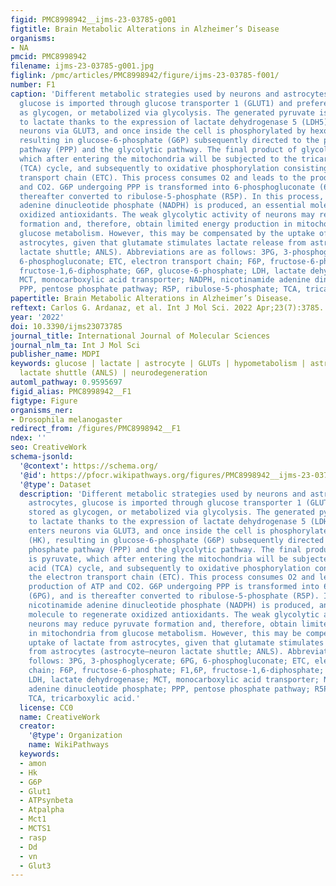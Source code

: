 ```yaml
---
figid: PMC8998942__ijms-23-03785-g001
figtitle: Brain Metabolic Alterations in Alzheimer’s Disease
organisms:
- NA
pmcid: PMC8998942
filename: ijms-23-03785-g001.jpg
figlink: /pmc/articles/PMC8998942/figure/ijms-23-03785-f001/
number: F1
caption: 'Different metabolic strategies used by neurons and astrocytes. In astrocytes,
  glucose is imported through glucose transporter 1 (GLUT1) and preferentially stored
  as glycogen, or metabolized via glycolysis. The generated pyruvate is converted
  to lactate thanks to the expression of lactate dehydrogenase 5 (LDH5). Glucose enters
  neurons via GLUT3, and once inside the cell is phosphorylated by hexokinase (HK),
  resulting in glucose-6-phosphate (G6P) subsequently directed to the pentose phosphate
  pathway (PPP) and the glycolytic pathway. The final product of glycolysis is pyruvate,
  which after entering the mitochondria will be subjected to the tricarboxylic acid
  (TCA) cycle, and subsequently to oxidative phosphorylation consisting of the electron
  transport chain (ETC). This process consumes O2 and leads to the production of ATP
  and CO2. G6P undergoing PPP is transformed into 6-phosphogluconate (6PG), and is
  thereafter converted to ribulose-5-phosphate (R5P). In this process, nicotinamide
  adenine dinucleotide phosphate (NADPH) is produced, an essential molecule to regenerate
  oxidized antioxidants. The weak glycolytic activity of neurons may reduce pyruvate
  formation and, therefore, obtain limited energy production in mitochondria from
  glucose metabolism. However, this may be compensated by the uptake of lactate from
  astrocytes, given that glutamate stimulates lactate release from astrocytes (astrocyte–neuron
  lactate shuttle; ANLS). Abbreviations are as follows: 3PG, 3-phosphoglycerate; 6PG,
  6-phosphogluconate; ETC, electron transport chain; F6P, fructose-6-phosphate; F1,6P,
  fructose-1,6-diphosphate; G6P, glucose-6-phosphate; LDH, lactate dehydrogenase;
  MCT, monocarboxylic acid transporter; NADPH, nicotinamide adenine dinucleotide phosphate;
  PPP, pentose phosphate pathway; R5P, ribulose-5-phosphate; TCA, tricarboxylic acid.'
papertitle: Brain Metabolic Alterations in Alzheimer’s Disease.
reftext: Carlos G. Ardanaz, et al. Int J Mol Sci. 2022 Apr;23(7):3785.
year: '2022'
doi: 10.3390/ijms23073785
journal_title: International Journal of Molecular Sciences
journal_nlm_ta: Int J Mol Sci
publisher_name: MDPI
keywords: glucose | lactate | astrocyte | GLUTs | hypometabolism | astrocyte–neuron
  lactate shuttle (ANLS) | neurodegeneration
automl_pathway: 0.9595697
figid_alias: PMC8998942__F1
figtype: Figure
organisms_ner:
- Drosophila melanogaster
redirect_from: /figures/PMC8998942__F1
ndex: ''
seo: CreativeWork
schema-jsonld:
  '@context': https://schema.org/
  '@id': https://pfocr.wikipathways.org/figures/PMC8998942__ijms-23-03785-g001.html
  '@type': Dataset
  description: 'Different metabolic strategies used by neurons and astrocytes. In
    astrocytes, glucose is imported through glucose transporter 1 (GLUT1) and preferentially
    stored as glycogen, or metabolized via glycolysis. The generated pyruvate is converted
    to lactate thanks to the expression of lactate dehydrogenase 5 (LDH5). Glucose
    enters neurons via GLUT3, and once inside the cell is phosphorylated by hexokinase
    (HK), resulting in glucose-6-phosphate (G6P) subsequently directed to the pentose
    phosphate pathway (PPP) and the glycolytic pathway. The final product of glycolysis
    is pyruvate, which after entering the mitochondria will be subjected to the tricarboxylic
    acid (TCA) cycle, and subsequently to oxidative phosphorylation consisting of
    the electron transport chain (ETC). This process consumes O2 and leads to the
    production of ATP and CO2. G6P undergoing PPP is transformed into 6-phosphogluconate
    (6PG), and is thereafter converted to ribulose-5-phosphate (R5P). In this process,
    nicotinamide adenine dinucleotide phosphate (NADPH) is produced, an essential
    molecule to regenerate oxidized antioxidants. The weak glycolytic activity of
    neurons may reduce pyruvate formation and, therefore, obtain limited energy production
    in mitochondria from glucose metabolism. However, this may be compensated by the
    uptake of lactate from astrocytes, given that glutamate stimulates lactate release
    from astrocytes (astrocyte–neuron lactate shuttle; ANLS). Abbreviations are as
    follows: 3PG, 3-phosphoglycerate; 6PG, 6-phosphogluconate; ETC, electron transport
    chain; F6P, fructose-6-phosphate; F1,6P, fructose-1,6-diphosphate; G6P, glucose-6-phosphate;
    LDH, lactate dehydrogenase; MCT, monocarboxylic acid transporter; NADPH, nicotinamide
    adenine dinucleotide phosphate; PPP, pentose phosphate pathway; R5P, ribulose-5-phosphate;
    TCA, tricarboxylic acid.'
  license: CC0
  name: CreativeWork
  creator:
    '@type': Organization
    name: WikiPathways
  keywords:
  - amon
  - Hk
  - G6P
  - Glut1
  - ATPsynbeta
  - Atpalpha
  - Mct1
  - MCTS1
  - rasp
  - Dd
  - vn
  - Glut3
---
```

